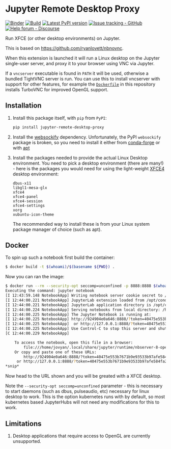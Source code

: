 # Jupyter Remote Desktop Proxy

[![Binder](https://mybinder.org/badge_logo.svg)](https://mybinder.org/v2/gh/jupyterhub/jupyter-remote-desktop-proxy/HEAD?urlpath=desktop)
[![Build](https://github.com/jupyterhub/jupyter-remote-desktop-proxy/actions/workflows/build.yaml/badge.svg)](https://github.com/jupyterhub/jupyter-remote-desktop-proxy/actions/workflows/build.yaml)
[![Latest PyPI version](https://img.shields.io/pypi/v/jupyter-remote-desktop-proxy?logo=pypi)](https://pypi.python.org/pypi/jupyter-remote-desktop-proxy)
[![Issue tracking - GitHub](https://img.shields.io/badge/issue_tracking-github-blue?logo=github)](https://github.com/jupyterhub/jupyter-remote-desktop-proxy/issues)
[![Help forum - Discourse](https://img.shields.io/badge/help_forum-discourse-blue?logo=discourse)](https://discourse.jupyter.org/c/jupyterhub)

Run XFCE (or other desktop environments) on Jupyter.

This is based on https://github.com/ryanlovett/nbnovnc.

When this extension is launched it will run a Linux desktop on the Jupyter single-user server, and proxy it to your browser using VNC via Jupyter.

If a `vncserver` executable is found in `PATH` it will be used, otherwise a bundled TightVNC server is run.
You can use this to install vncserver with support for other features, for example the [`Dockerfile`](./Dockerfile) in this repository installs TurboVNC for improved OpenGL support.

## Installation

1. Install this package itself, with `pip` from `PyPI`:

   ```bash
   pip install jupyter-remote-desktop-proxy
   ```

2. Install the [websockify](https://github.com/novnc/websockify) dependency. Unfortunately,
   the PyPI `websockify` package is broken, so you need to install it either
   from [conda-forge](https://anaconda.org/conda-forge/websockify) or with
   [apt](https://packages.ubuntu.com/search?suite=all&searchon=names&keywords=websockify)

3. Install the packages needed to provide the actual Linux Desktop environment.
   You need to pick a desktop environment (there are many!) - here is the packages
   you would need for using the light-weight [XFCE4](https://www.xfce.org/) desktop environment:

   ```
   dbus-x11
   libgl1-mesa-glx
   xfce4
   xfce4-panel
   xfce4-session
   xfce4-settings
   xorg
   xubuntu-icon-theme
   ```

   The recommended way to install these is from your Linux system package manager
   of choice (such as apt).

## Docker

To spin up such a notebook first build the container:

```bash
$ docker build -t $(whoami)/$(basename ${PWD}) .
```

Now you can ran the image:

```bash
$ docker run --rm --security-opt seccomp=unconfined -p 8888:8888 $(whoami)/$(basename ${PWD})
Executing the command: jupyter notebook
[I 12:43:59.148 NotebookApp] Writing notebook server cookie secret to /home/jovyan/.local/share/jupyter/runtime/notebook_cookie_secret
[I 12:44:00.221 NotebookApp] JupyterLab extension loaded from /opt/conda/lib/python3.7/site-packages/jupyterlab
[I 12:44:00.221 NotebookApp] JupyterLab application directory is /opt/conda/share/jupyter/lab
[I 12:44:00.224 NotebookApp] Serving notebooks from local directory: /home/jovyan
[I 12:44:00.225 NotebookApp] The Jupyter Notebook is running at:
[I 12:44:00.225 NotebookApp] http://924904e0a646:8888/?token=40475e553b7671b9e93533b97afe584fa2030448505a7d83
[I 12:44:00.225 NotebookApp]  or http://127.0.0.1:8888/?token=40475e553b7671b9e93533b97afe584fa2030448505a7d83
[I 12:44:00.225 NotebookApp] Use Control-C to stop this server and shut down all kernels (twice to skip confirmation).
[C 12:44:00.229 NotebookApp]

    To access the notebook, open this file in a browser:
        file:///home/jovyan/.local/share/jupyter/runtime/nbserver-8-open.html
    Or copy and paste one of these URLs:
        http://924904e0a646:8888/?token=40475e553b7671b9e93533b97afe584fa2030448505a7d83
     or http://127.0.0.1:8888/?token=40475e553b7671b9e93533b97afe584fa2030448505a7d83
*snip*
```

Now head to the URL shown and you will be greated with a XFCE desktop.

Note the `--security-opt seccomp=unconfined` parameter - this is necessary
to start daemons (such as dbus, pulseaudio, etc) necessary for linux desktop
to work. This is the option kubernetes runs with by default, so most kubernetes
based JupyterHubs will not need any modifications for this to work.

## Limitations

1. Desktop applications that require access to OpenGL are currently unsupported.
